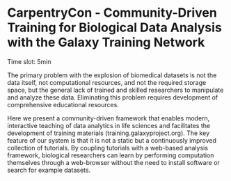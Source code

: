 CarpentryCon - Community-Driven Training for Biological Data Analysis with the Galaxy Training Network
======================================================================================================

Time slot: 5min


The primary problem with the explosion of biomedical datasets is not the data itself, not computational resources, and not the required storage space, but the general lack of trained and skilled researchers to manipulate and analyze these data. Eliminating this problem requires development of comprehensive educational resources. 

Here we present a community-driven framework that enables modern, interactive teaching of data analytics in life sciences and facilitates the development of training materials (training.galaxyproject.org). The key feature of our system is that it is not a static but a continuously improved collection of tutorials. By coupling tutorials with a web-based analysis framework, biological researchers can learn by performing computation themselves through a web-browser without the need to install software or search for example datasets.
